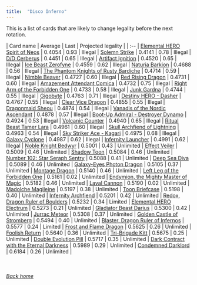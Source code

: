 ```yaml
---
title:  "Disco Inferno"
---
```


This is a list of cards that are likely to change legality before the next rotation.

| Card name | Average | Last | Projected legality |
| :-- |
[Elemental HERO Spirit of Neos](https://db.ygoprodeck.com/card/?search=Elemental%20HERO%20Spirit%20of%20Neos) | 0.4054 | 0.93 | Illegal |
[Solemn Strike](https://db.ygoprodeck.com/card/?search=Solemn%20Strike) | 0.4141 | 0.78 | Illegal |
[D/D Cerberus](https://db.ygoprodeck.com/card/?search=D/D%20Cerberus) | 0.4451 | 0.65 | Illegal |
[Artifact Ignition](https://db.ygoprodeck.com/card/?search=Artifact%20Ignition) | 0.4520 | 0.65 | Illegal |
[Ice Beast Zerofyne](https://db.ygoprodeck.com/card/?search=Ice%20Beast%20Zerofyne) | 0.4559 | 0.62 | Illegal |
[Naturia Barkion](https://db.ygoprodeck.com/card/?search=Naturia%20Barkion) | 0.4688 | 0.56 | Illegal |
[The Phantom Knights of Rusty Bardiche](https://db.ygoprodeck.com/card/?search=The%20Phantom%20Knights%20of%20Rusty%20Bardiche) | 0.4714 | 0.59 | Illegal |
[Nimble Beaver](https://db.ygoprodeck.com/card/?search=Nimble%20Beaver) | 0.4727 | 0.60 | Illegal |
[Red Rising Dragon](https://db.ygoprodeck.com/card/?search=Red%20Rising%20Dragon) | 0.4731 | 0.60 | Illegal |
[Amazement Attendant Comica](https://db.ygoprodeck.com/card/?search=Amazement%20Attendant%20Comica) | 0.4732 | 0.75 | Illegal |
[Right Arm of the Forbidden One](https://db.ygoprodeck.com/card/?search=Right%20Arm%20of%20the%20Forbidden%20One) | 0.4733 | 0.58 | Illegal |
[Junk Gardna](https://db.ygoprodeck.com/card/?search=Junk%20Gardna) | 0.4744 | 0.55 | Illegal |
[Gigobyte](https://db.ygoprodeck.com/card/?search=Gigobyte) | 0.4763 | 0.71 | Illegal |
[Destiny HERO - Dasher](https://db.ygoprodeck.com/card/?search=Destiny%20HERO%20-%20Dasher) | 0.4767 | 0.55 | Illegal |
[Clear Vice Dragon](https://db.ygoprodeck.com/card/?search=Clear%20Vice%20Dragon) | 0.4855 | 0.55 | Illegal |
[Dragonmaid Sheou](https://db.ygoprodeck.com/card/?search=Dragonmaid%20Sheou) | 0.4874 | 0.54 | Illegal |
[Vanadis of the Nordic Ascendant](https://db.ygoprodeck.com/card/?search=Vanadis%20of%20the%20Nordic%20Ascendant) | 0.4878 | 0.57 | Illegal |
[Boot-Up Admiral - Destroyer Dynamo](https://db.ygoprodeck.com/card/?search=Boot-Up%20Admiral%20-%20Destroyer%20Dynamo) | 0.4924 | 0.53 | Illegal |
[Volcanic Counter](https://db.ygoprodeck.com/card/?search=Volcanic%20Counter) | 0.4940 | 0.65 | Illegal |
[Ritual Beast Tamer Lara](https://db.ygoprodeck.com/card/?search=Ritual%20Beast%20Tamer%20Lara) | 0.4961 | 0.60 | Illegal |
[Skull Archfiend of Lightning](https://db.ygoprodeck.com/card/?search=Skull%20Archfiend%20of%20Lightning) | 0.4963 | 0.54 | Illegal |
[Sky Striker Ace - Kagari](https://db.ygoprodeck.com/card/?search=Sky%20Striker%20Ace%20-%20Kagari) | 0.4975 | 0.68 | Illegal |
[Galaxy Cyclone](https://db.ygoprodeck.com/card/?search=Galaxy%20Cyclone) | 0.4987 | 0.62 | Illegal |
[Infernity Launcher](https://db.ygoprodeck.com/card/?search=Infernity%20Launcher) | 0.4991 | 0.62 | Illegal |
[Noble Knight Bedwyr](https://db.ygoprodeck.com/card/?search=Noble%20Knight%20Bedwyr) | 0.5001 | 0.43 | Unlimited |
[Effect Veiler](https://db.ygoprodeck.com/card/?search=Effect%20Veiler) | 0.5009 | 0.46 | Unlimited |
[Shadow Toon](https://db.ygoprodeck.com/card/?search=Shadow%20Toon) | 0.5084 | 0.46 | Unlimited |
[Number 102: Star Seraph Sentry](https://db.ygoprodeck.com/card/?search=Number%20102:%20Star%20Seraph%20Sentry) | 0.5088 | 0.41 | Unlimited |
[Deep Sea Diva](https://db.ygoprodeck.com/card/?search=Deep%20Sea%20Diva) | 0.5089 | 0.46 | Unlimited |
[Galaxy-Eyes Photon Dragon](https://db.ygoprodeck.com/card/?search=Galaxy-Eyes%20Photon%20Dragon) | 0.5105 | 0.37 | Unlimited |
[Montage Dragon](https://db.ygoprodeck.com/card/?search=Montage%20Dragon) | 0.5140 | 0.46 | Unlimited |
[Left Leg of the Forbidden One](https://db.ygoprodeck.com/card/?search=Left%20Leg%20of%20the%20Forbidden%20One) | 0.5161 | 0.02 | Unlimited |
[Endymion, the Mighty Master of Magic](https://db.ygoprodeck.com/card/?search=Endymion,%20the%20Mighty%20Master%20of%20Magic) | 0.5182 | 0.46 | Unlimited |
[Laval Cannon](https://db.ygoprodeck.com/card/?search=Laval%20Cannon) | 0.5190 | 0.02 | Unlimited |
[Madolche Magileine](https://db.ygoprodeck.com/card/?search=Madolche%20Magileine) | 0.5197 | 0.38 | Unlimited |
[Toon Briefcase](https://db.ygoprodeck.com/card/?search=Toon%20Briefcase) | 0.5198 | 0.40 | Unlimited |
[Infernity Archfiend](https://db.ygoprodeck.com/card/?search=Infernity%20Archfiend) | 0.5201 | 0.42 | Unlimited |
[Redox, Dragon Ruler of Boulders](https://db.ygoprodeck.com/card/?search=Redox,%20Dragon%20Ruler%20of%20Boulders) | 0.5232 | 0.34 | Limited |
[Elemental HERO Electrum](https://db.ygoprodeck.com/card/?search=Elemental%20HERO%20Electrum) | 0.5273 | 0.21 | Unlimited |
[Gladiator Beast Darius](https://db.ygoprodeck.com/card/?search=Gladiator%20Beast%20Darius) | 0.5300 | 0.42 | Unlimited |
[Jurrac Meteor](https://db.ygoprodeck.com/card/?search=Jurrac%20Meteor) | 0.5308 | 0.37 | Unlimited |
[Golden Castle of Stromberg](https://db.ygoprodeck.com/card/?search=Golden%20Castle%20of%20Stromberg) | 0.5494 | 0.40 | Unlimited |
[Blaster, Dragon Ruler of Infernos](https://db.ygoprodeck.com/card/?search=Blaster,%20Dragon%20Ruler%20of%20Infernos) | 0.5577 | 0.24 | Limited |
[Frost and Flame Dragon](https://db.ygoprodeck.com/card/?search=Frost%20and%20Flame%20Dragon) | 0.5625 | 0.26 | Unlimited |
[Foolish Return](https://db.ygoprodeck.com/card/?search=Foolish%20Return) | 0.5640 | 0.36 | Unlimited |
[Tri-Brigade Kitt](https://db.ygoprodeck.com/card/?search=Tri-Brigade%20Kitt) | 0.5675 | 0.25 | Unlimited |
[Double Evolution Pill](https://db.ygoprodeck.com/card/?search=Double%20Evolution%20Pill) | 0.5717 | 0.35 | Unlimited |
[Dark Contract with the Eternal Darkness](https://db.ygoprodeck.com/card/?search=Dark%20Contract%20with%20the%20Eternal%20Darkness) | 0.5989 | 0.29 | Unlimited |
[Condemned Darklord](https://db.ygoprodeck.com/card/?search=Condemned%20Darklord) | 0.6184 | 0.26 | Unlimited |

<br>

###### [Back home](index)